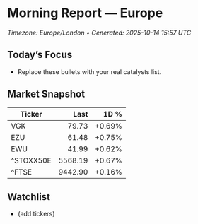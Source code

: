 # Morning Report — Europe
_Timezone: Europe/London • Generated: 2025-10-14 15:57 UTC_

## Today’s Focus
- Replace these bullets with your real catalysts list.

## Market Snapshot
| Ticker | Last | 1D % |
|---|---:|---:|
| VGK | 79.73 | +0.69% |
| EZU | 61.48 | +0.75% |
| EWU | 41.99 | +0.62% |
| ^STOXX50E | 5568.19 | +0.67% |
| ^FTSE | 9442.90 | +0.16% |

## Watchlist
- (add tickers)
